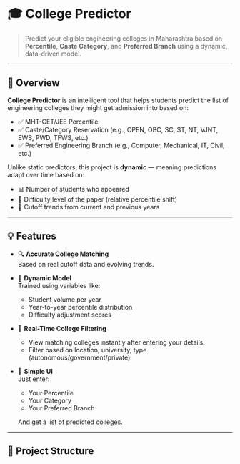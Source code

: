 # 🎓 College Predictor

> Predict your eligible engineering colleges in Maharashtra based on **Percentile**, **Caste Category**, and **Preferred Branch** using a dynamic, data-driven model.

---

## 🚀 Overview

**College Predictor** is an intelligent tool that helps students predict the list of engineering colleges they might get admission into based on:

- ✅ MHT-CET/JEE Percentile
- ✅ Caste/Category Reservation (e.g., OPEN, OBC, SC, ST, NT, VJNT, EWS, PWD, TFWS, etc.)
- ✅ Preferred Engineering Branch (e.g., Computer, Mechanical, IT, Civil, etc.)

Unlike static predictors, this project is **dynamic** — meaning predictions adapt over time based on:

- 📊 Number of students who appeared
- 🧠 Difficulty level of the paper (relative percentile shift)
- 🧮 Cutoff trends from current and previous years

---

## 💡 Features

- 🔍 **Accurate College Matching**  
  Based on real cutoff data and evolving trends.

- 🧠 **Dynamic Model**  
  Trained using variables like:
  - Student volume per year
  - Year-to-year percentile distribution
  - Difficulty adjustment scores

- 🏫 **Real-Time College Filtering**  
  - View matching colleges instantly after entering your details.
  - Filter based on location, university, type (autonomous/government/private).

- 💬 **Simple UI**  
  Just enter:
  - Your Percentile  
  - Your Category  
  - Your Preferred Branch  

  And get a list of predicted colleges.

---

## 📂 Project Structure

